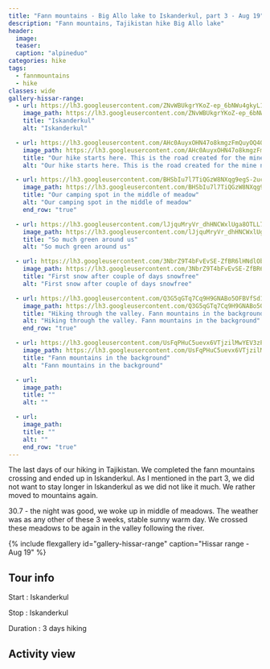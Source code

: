 ```yaml
---
title: "Fann mountains - Big Allo lake to Iskanderkul, part 3 - Aug 19"
description: "Fann mountains, Tajikistan hike Big Allo lake"
header:
  image: 
  teaser: 
  caption: "alpineduo"
categories: hike
tags:
  - fannmountains
  - hike
classes: wide
gallery-hissar-range:
  - url: https://lh3.googleusercontent.com/ZNvWBUkgrYKoZ-ep_6bNWu4gkyL1qUpCoq0cmBGAbThDkgWZwKrih44T5eY-VSiBxqs-4NRksgxQZPtzQUhVNYHlGg2A8enHnl0bh028evWk93ccQEQfGYFFVLirab27xhlgFrE6aPJpNvDGcDrDy7Yeix0i4qfno19rJjXHfZ3Ms9Fy6CmQ9FWKci3UWk2gCkNN30UosHiRWwSQNCHU24PovU8TKy4bTCbnXnH_QJjrJT1HGoN0L4pjpVO0N-4E3YhfpqHAJnMtCq2nBTqboz0SXJg_sv2gb0xUQceVnEdG0idVXfK_jXT7xKbrRrWMa_x8gEWSpQN4JDKmSVQZCsx6aWDeMoAXZudgNz6AhyJhUJKoDxWe4YvAqrV6xP-YClbGxV_ldjM-3m0lTsHmvSH-676K3KVfelGCMsFwkr_d1QuaQkPCJWJ8JX2o2TQg4ayF-KeHo3s_jDsjIkNrsBJnxMfSAnlCT6WHNviA78YgZIlBVZslgc5k4Q_AHER7esoZ-CkyUa8jQ7cG_Gfs_LB7dcfB3eO1_9B6ZFFb3QKXZcNiTtlUFTU6dxaAJyVDYP-YiMlrONS5c_Rq4rwC_mdyqB6MF9Uay595ep6SD9nKG2ITROGoeuIXLyjNRaidxxzsQ97X2xFUcsbzGP4cigEhL3RgsJxwtxOqEr2ISdFaxJP315r7VmGQPX-OA01-V1lTie_I-87u9cfdLENaMWk4-2RCc6OiSXjpM19QTNL_Q9NXog=w2340-h1316-no
    image_path: https://lh3.googleusercontent.com/ZNvWBUkgrYKoZ-ep_6bNWu4gkyL1qUpCoq0cmBGAbThDkgWZwKrih44T5eY-VSiBxqs-4NRksgxQZPtzQUhVNYHlGg2A8enHnl0bh028evWk93ccQEQfGYFFVLirab27xhlgFrE6aPJpNvDGcDrDy7Yeix0i4qfno19rJjXHfZ3Ms9Fy6CmQ9FWKci3UWk2gCkNN30UosHiRWwSQNCHU24PovU8TKy4bTCbnXnH_QJjrJT1HGoN0L4pjpVO0N-4E3YhfpqHAJnMtCq2nBTqboz0SXJg_sv2gb0xUQceVnEdG0idVXfK_jXT7xKbrRrWMa_x8gEWSpQN4JDKmSVQZCsx6aWDeMoAXZudgNz6AhyJhUJKoDxWe4YvAqrV6xP-YClbGxV_ldjM-3m0lTsHmvSH-676K3KVfelGCMsFwkr_d1QuaQkPCJWJ8JX2o2TQg4ayF-KeHo3s_jDsjIkNrsBJnxMfSAnlCT6WHNviA78YgZIlBVZslgc5k4Q_AHER7esoZ-CkyUa8jQ7cG_Gfs_LB7dcfB3eO1_9B6ZFFb3QKXZcNiTtlUFTU6dxaAJyVDYP-YiMlrONS5c_Rq4rwC_mdyqB6MF9Uay595ep6SD9nKG2ITROGoeuIXLyjNRaidxxzsQ97X2xFUcsbzGP4cigEhL3RgsJxwtxOqEr2ISdFaxJP315r7VmGQPX-OA01-V1lTie_I-87u9cfdLENaMWk4-2RCc6OiSXjpM19QTNL_Q9NXog=w400-h300-no
    title: "Iskanderkul"
    alt: "Iskanderkul"

  - url: https://lh3.googleusercontent.com/AHc0AuyxOHN47o8kmgzFmQuyOQ4OYArdeBqVoGW4ZeLwMUJKyWY_pV-9Pff1Kh8bb4uwGcyfLY-O_gdLUsVYyKYGVqAxEI5yXvMoQyE_7jaqTSbC2d4miZZRUL0O-e7V72idSCP8GWr6Q8WsrnOqH3jDRUW5DhvTjGUT5jdAoR_ZaCMF3wtBwEw-RuOWQSmtFxVytRwAz6Pb4BJnBzIQXhCN7XNFnvMWTE3vi2-XOsEkBTe8y-XLuQu-22U0OszFaaXOJ0APIx_G2hfl4cYTMqY3MGbiVmOwWPz6R1TyYk7quvH4wSb0bd_k-eEoXKEqnlcWWJaOBdCFYwq94-B2oUkkZ3XYgngutqWS0oFNI_y4VXIPw3cFmqOQiF6neKh0NKEwqoe3whXGqlVhrg6BE3iS5j8m7jhbJyomS1O1DGKzGcAoIMxTLIYm5Am_AovV16imdqcX8PERebn86LX2zMJbOUv_d7NnpSooFJ12ZQmf_zaitQ5cZQPDQn_BZEeXABzbjKP5e0v_ByJ7Vk_1BGroDrf1LMAKCLRTCw83kfu7Vk32KGXretgSQonLM2-wbq3kWnDut4I6nkU8t5F_hQY9L_WkYLoTkqxXhPcm-cE-iGB14EumART5IEdAO2rv5FWaMWHc3swYlTSvW2roCRmfjpcRbvDvXY4niXwsJJ86SxUK-pp98mluYR1iDMl4etLLgff7QIkCsNiCoawx6NjvpkwmxDsGN3uHSIyPIDYh355RcA=w878-h1316-no
    image_path: https://lh3.googleusercontent.com/AHc0AuyxOHN47o8kmgzFmQuyOQ4OYArdeBqVoGW4ZeLwMUJKyWY_pV-9Pff1Kh8bb4uwGcyfLY-O_gdLUsVYyKYGVqAxEI5yXvMoQyE_7jaqTSbC2d4miZZRUL0O-e7V72idSCP8GWr6Q8WsrnOqH3jDRUW5DhvTjGUT5jdAoR_ZaCMF3wtBwEw-RuOWQSmtFxVytRwAz6Pb4BJnBzIQXhCN7XNFnvMWTE3vi2-XOsEkBTe8y-XLuQu-22U0OszFaaXOJ0APIx_G2hfl4cYTMqY3MGbiVmOwWPz6R1TyYk7quvH4wSb0bd_k-eEoXKEqnlcWWJaOBdCFYwq94-B2oUkkZ3XYgngutqWS0oFNI_y4VXIPw3cFmqOQiF6neKh0NKEwqoe3whXGqlVhrg6BE3iS5j8m7jhbJyomS1O1DGKzGcAoIMxTLIYm5Am_AovV16imdqcX8PERebn86LX2zMJbOUv_d7NnpSooFJ12ZQmf_zaitQ5cZQPDQn_BZEeXABzbjKP5e0v_ByJ7Vk_1BGroDrf1LMAKCLRTCw83kfu7Vk32KGXretgSQonLM2-wbq3kWnDut4I6nkU8t5F_hQY9L_WkYLoTkqxXhPcm-cE-iGB14EumART5IEdAO2rv5FWaMWHc3swYlTSvW2roCRmfjpcRbvDvXY4niXwsJJ86SxUK-pp98mluYR1iDMl4etLLgff7QIkCsNiCoawx6NjvpkwmxDsGN3uHSIyPIDYh355RcA=w300-h400-no
    title: "Our hike starts here. This is the road created for the mine nearby"
    alt: "Our hike starts here. This is the road created for the mine nearby"

  - url: https://lh3.googleusercontent.com/BHSbIu7l7TiQGzW8NXqg9egS-2ucoaJtklF22sRUeireJA2_q9EnTYlpSoVlA9CWHt3WZFqpcnaf6WWdPafFvA51ibntX2Q3HCsbpQ-FsOlnU0Or54qbbgDrqJL-VkzAFcbi9qZs1OIgJk0zUNB3URw7i-JGPvwVCvU8Vie_QZwKvWbvJYD-LdLnHNSNchfCy1Sk71FpjoXnLj6rs0OFdlpMJdUOvCgHZYGQBMDhf5fogPLjXWdon62VcfiK6VwmoSQMEvk523fuwjmxvMBKAKbZImA2lKiDIyXVOUb12NMODqPOHnLz5yrDqZhxfibVw0Nm2yLgfpYkfLwWOjobjfVUGAw-Uhs8X3Tyi2qHfpGjlz0ObWvbEVYU_S82WUpLUlhRfEtFYoAakwV6POTI486M01hWOHyqzpMDKyApyaytNcMQ_b7h8viKnaCnsW3LcndyuLqnN-4gaf0wdH9Lgd7S6PFXV7cv5jm9oa6AQ1VB9v0R_xi76-fxHhQXb_toS8ftn4pCgo8PEbLzujQA4OMZU7LMpOCI2jWZzttZhxP6kQETMigLMuTcK345aZTRCTIH4Y-mirZnHYRsfsKq95CmOimwOOq215poQGcv4yrPfRh3jrD2o5WLlV2UHWHSrjfaAuq4Fa8bdHnJ8yS-YfPpN_6mQx7umMroXRwdQPDRB2UrveaILhNX3riWNSFBQ5pb6Au0uUZ0I3jdtWmrrrwH6W93U7mhY0j_j_beFbmgVdGkkQ=w2340-h1316-no
    image_path: https://lh3.googleusercontent.com/BHSbIu7l7TiQGzW8NXqg9egS-2ucoaJtklF22sRUeireJA2_q9EnTYlpSoVlA9CWHt3WZFqpcnaf6WWdPafFvA51ibntX2Q3HCsbpQ-FsOlnU0Or54qbbgDrqJL-VkzAFcbi9qZs1OIgJk0zUNB3URw7i-JGPvwVCvU8Vie_QZwKvWbvJYD-LdLnHNSNchfCy1Sk71FpjoXnLj6rs0OFdlpMJdUOvCgHZYGQBMDhf5fogPLjXWdon62VcfiK6VwmoSQMEvk523fuwjmxvMBKAKbZImA2lKiDIyXVOUb12NMODqPOHnLz5yrDqZhxfibVw0Nm2yLgfpYkfLwWOjobjfVUGAw-Uhs8X3Tyi2qHfpGjlz0ObWvbEVYU_S82WUpLUlhRfEtFYoAakwV6POTI486M01hWOHyqzpMDKyApyaytNcMQ_b7h8viKnaCnsW3LcndyuLqnN-4gaf0wdH9Lgd7S6PFXV7cv5jm9oa6AQ1VB9v0R_xi76-fxHhQXb_toS8ftn4pCgo8PEbLzujQA4OMZU7LMpOCI2jWZzttZhxP6kQETMigLMuTcK345aZTRCTIH4Y-mirZnHYRsfsKq95CmOimwOOq215poQGcv4yrPfRh3jrD2o5WLlV2UHWHSrjfaAuq4Fa8bdHnJ8yS-YfPpN_6mQx7umMroXRwdQPDRB2UrveaILhNX3riWNSFBQ5pb6Au0uUZ0I3jdtWmrrrwH6W93U7mhY0j_j_beFbmgVdGkkQ=w400-h300-no
    title: "Our camping spot in the middle of meadow"
    alt: "Our camping spot in the middle of meadow"
    end_row: "true"

  - url: https://lh3.googleusercontent.com/lJjquMryVr_dhHNCWxlUga8OTLL7lTFGlDv4B52FJ738JuADTddj8YrdwNUFlNE7lsKzxA6Y-U97c3VeRdqUsj-0wY3W70WBjZZAsn-Lo9o6zE7j5cxCYi-EqoHtkXOY0l6a62NrH2HrfKkk1wX5A6d1Lqd9-731_sqS6rPqawohVjRiWvLerGn37KyOFzNDpGOgHfgJHdrJu4DjOdKcS5d07YR3vqmLiAQN6Y6yZrUh2ROsId-9BcFxumgGyAgVfvRWnq_cJqpDLZ9SjfDMMfqkmnk8iNZDYSDgf8tx4Q-v7jDTs4X4Bzi7OV5uVQp3aEGEK7yuSq3gttRIQCi_HfqpjOgKMLPDLhLE2xDI7uzdkB09vXIFPDHcOH71o3m24wghZoxPXa9nQohPQWLwJs9DGYB5e7-aVQ45zQ-1Y_yoKxgF_rf--QUzBaw0qlTBT2s4e78GqinNvtR5A_ZW36tKtCM25FHYce5LdzJRRgrdUeRZwudGyn1VtC6mGpjaCbJl4cfHlMt5wJNp1Fdi6lmLKAP-sSvPJ_JCr50bMGbZ8Ka-lRZYv6Vk9IVu7Z4CB8KssBpnzCh8UCcB81ICCpL325SYqjQtB6bPJxtw8vSF8LdPkUaazy_3A8wnGhPVyhf98q2ltOlRjRajjyorEMkP5KiWkVT_d-1a3qpZiTGfWcrPsRY3zLRv-jE_RpEykPS3hfmzGXbub6rQtpLSnZknaPQjRj_gc18kTnUiIOydo_giqg=w2340-h1316-no
    image_path: https://lh3.googleusercontent.com/lJjquMryVr_dhHNCWxlUga8OTLL7lTFGlDv4B52FJ738JuADTddj8YrdwNUFlNE7lsKzxA6Y-U97c3VeRdqUsj-0wY3W70WBjZZAsn-Lo9o6zE7j5cxCYi-EqoHtkXOY0l6a62NrH2HrfKkk1wX5A6d1Lqd9-731_sqS6rPqawohVjRiWvLerGn37KyOFzNDpGOgHfgJHdrJu4DjOdKcS5d07YR3vqmLiAQN6Y6yZrUh2ROsId-9BcFxumgGyAgVfvRWnq_cJqpDLZ9SjfDMMfqkmnk8iNZDYSDgf8tx4Q-v7jDTs4X4Bzi7OV5uVQp3aEGEK7yuSq3gttRIQCi_HfqpjOgKMLPDLhLE2xDI7uzdkB09vXIFPDHcOH71o3m24wghZoxPXa9nQohPQWLwJs9DGYB5e7-aVQ45zQ-1Y_yoKxgF_rf--QUzBaw0qlTBT2s4e78GqinNvtR5A_ZW36tKtCM25FHYce5LdzJRRgrdUeRZwudGyn1VtC6mGpjaCbJl4cfHlMt5wJNp1Fdi6lmLKAP-sSvPJ_JCr50bMGbZ8Ka-lRZYv6Vk9IVu7Z4CB8KssBpnzCh8UCcB81ICCpL325SYqjQtB6bPJxtw8vSF8LdPkUaazy_3A8wnGhPVyhf98q2ltOlRjRajjyorEMkP5KiWkVT_d-1a3qpZiTGfWcrPsRY3zLRv-jE_RpEykPS3hfmzGXbub6rQtpLSnZknaPQjRj_gc18kTnUiIOydo_giqg=w400-h300-no
    title: "So much green around us"
    alt: "So much green around us"

  - url: https://lh3.googleusercontent.com/3NbrZ9T4bFvEvSE-ZfBR6lHNdlObhXZSw_4R9g2stGsX2bI0beXOJbE87c84trtUq1xgG96P7MKB76RnHXMd2PCGUCdq0qLXmWxR391pKZGCnTGIL2-y3_7oxzuBJ_iBq4v0AIwJfk434WOlt2mTzFJYbFBL2dI5SKnpiJ1RTXQa3RK79pAeXLs2vSHO6Wbp9nBi8sqg3U5ItPE3Az5qRT1N9eKN1UlSDulPzVwgVT_weLvs8fo1EghYAzbnwVhsnm4Edzbse7XLynpOgS9aHJKgASteWaYSVc8h9mAtb-wfRoDx1os24hNx_Czo_xYzWlG8IKylqbgUSF52hI7XXSp8v6wcMdOB1B-l5CYY51LA7yziWcXH82Ihl1gO3EXDAZCYwtkME_PTQ9MN4Xf1IBb9CRHTLN9-NXNhG-Io2q0hAkq_p_YZ_2pFY25yyVf4jqXBfNsyisbzJQl4i1DKMT2Dfyt0lQWkpCIlfEA2Aitw8FmJ-iJU8y4kHD-CvJrW4f2FixWHByjPvmu5Hbykngsd4OgEDM7YgvVxVNQkhGERfl8bp2SXiKj33nHlt6zjNzkzyV64ber_XV4jVgFxhjgeowXP9SXwcx8QfBqALhyHIhX0Ekdslp8QWnoDYggsJz-SbtVnamzBBtq5L4Ii6WPYZLyYJGnYsSM78nY-ijXzwRhmINbd9d6gsEJ3X0mqER3t9abJsBV5l14T86axsGYpRh6RnE5UnkORbBQjmXritXOrCg=w1756-h1316-no
    image_path: https://lh3.googleusercontent.com/3NbrZ9T4bFvEvSE-ZfBR6lHNdlObhXZSw_4R9g2stGsX2bI0beXOJbE87c84trtUq1xgG96P7MKB76RnHXMd2PCGUCdq0qLXmWxR391pKZGCnTGIL2-y3_7oxzuBJ_iBq4v0AIwJfk434WOlt2mTzFJYbFBL2dI5SKnpiJ1RTXQa3RK79pAeXLs2vSHO6Wbp9nBi8sqg3U5ItPE3Az5qRT1N9eKN1UlSDulPzVwgVT_weLvs8fo1EghYAzbnwVhsnm4Edzbse7XLynpOgS9aHJKgASteWaYSVc8h9mAtb-wfRoDx1os24hNx_Czo_xYzWlG8IKylqbgUSF52hI7XXSp8v6wcMdOB1B-l5CYY51LA7yziWcXH82Ihl1gO3EXDAZCYwtkME_PTQ9MN4Xf1IBb9CRHTLN9-NXNhG-Io2q0hAkq_p_YZ_2pFY25yyVf4jqXBfNsyisbzJQl4i1DKMT2Dfyt0lQWkpCIlfEA2Aitw8FmJ-iJU8y4kHD-CvJrW4f2FixWHByjPvmu5Hbykngsd4OgEDM7YgvVxVNQkhGERfl8bp2SXiKj33nHlt6zjNzkzyV64ber_XV4jVgFxhjgeowXP9SXwcx8QfBqALhyHIhX0Ekdslp8QWnoDYggsJz-SbtVnamzBBtq5L4Ii6WPYZLyYJGnYsSM78nY-ijXzwRhmINbd9d6gsEJ3X0mqER3t9abJsBV5l14T86axsGYpRh6RnE5UnkORbBQjmXritXOrCg=w400-h300-no
    title: "First snow after couple of days snowfree"
    alt: "First snow after couple of days snowfree"

  - url: https://lh3.googleusercontent.com/Q3G5qGTq7Cq9H9GNABo5OFBVfSd1ha8rW3m5y9CK7_xH4OJa4AfCpak7KPGFaRpfBrQuvIjZkD6wFzjKz1FGgvDYlmjgnMklOYA6K7vHV3xffga6_rl15zntg3q1uz7zBxAJ2v-lDwSCnjtCArrwyrF4W5BPOJu-enfA5HdMhiCUes5d_ZTML7U0vVMjJrQU9UIWJoztA3sDGDc-cKPkgFKvDOXhSutzuImUE2ja0_5uig3iTd8wQ5ULbDWnQBpypEWOWBC3MaZAQ61XefLdu1B-ieltRft4VjmINyPGOfBBSwTsMdHEK1uTWAbc0tntsNCCaw7INs2RLKHGz-A00-mCGlmNkKyT7QXb0PsB5W1dO7NTtvpLzWr1KFxMi5AeneLWFarCetnfkRUHosszxNc6Ul2wUF4iHKpwNQPKs7pJhMEYa5AhQGR5zOlbEpyTMluRzNig0jNZ3vkgdbbiIlNIMAess5nkH0MBWJ-6YExnyXCO6i-IFYOhPL7F3FXFin0E8rKZNsuEFzdfsmcK0WXpUjpD3ei6Xoi8NPM6IBZ0wGGX-lDq11aPTxMOBE0gRtk2Jtdo6I0YhZQS40w2XhB0_cSkqoPCfbG35OrZwpQE8iM8F-vl6fqU5bmnPH1a80GTsc39-Uh1fTWBLsPY9syaHbB8e28hIgSRiRc6UxTr8_juK7n5I2_Yy15tv7uWzhW9yyP3Ig9wvLMyF2VeUNg99EdHg9KGJHvUJKszJIWij-KjDQ=w2340-h1316-no
    image_path: https://lh3.googleusercontent.com/Q3G5qGTq7Cq9H9GNABo5OFBVfSd1ha8rW3m5y9CK7_xH4OJa4AfCpak7KPGFaRpfBrQuvIjZkD6wFzjKz1FGgvDYlmjgnMklOYA6K7vHV3xffga6_rl15zntg3q1uz7zBxAJ2v-lDwSCnjtCArrwyrF4W5BPOJu-enfA5HdMhiCUes5d_ZTML7U0vVMjJrQU9UIWJoztA3sDGDc-cKPkgFKvDOXhSutzuImUE2ja0_5uig3iTd8wQ5ULbDWnQBpypEWOWBC3MaZAQ61XefLdu1B-ieltRft4VjmINyPGOfBBSwTsMdHEK1uTWAbc0tntsNCCaw7INs2RLKHGz-A00-mCGlmNkKyT7QXb0PsB5W1dO7NTtvpLzWr1KFxMi5AeneLWFarCetnfkRUHosszxNc6Ul2wUF4iHKpwNQPKs7pJhMEYa5AhQGR5zOlbEpyTMluRzNig0jNZ3vkgdbbiIlNIMAess5nkH0MBWJ-6YExnyXCO6i-IFYOhPL7F3FXFin0E8rKZNsuEFzdfsmcK0WXpUjpD3ei6Xoi8NPM6IBZ0wGGX-lDq11aPTxMOBE0gRtk2Jtdo6I0YhZQS40w2XhB0_cSkqoPCfbG35OrZwpQE8iM8F-vl6fqU5bmnPH1a80GTsc39-Uh1fTWBLsPY9syaHbB8e28hIgSRiRc6UxTr8_juK7n5I2_Yy15tv7uWzhW9yyP3Ig9wvLMyF2VeUNg99EdHg9KGJHvUJKszJIWij-KjDQ=w400-h300-no
    title: "Hiking through the valley. Fann mountains in the background"
    alt: "Hiking through the valley. Fann mountains in the background"
    end_row: "true"

  - url: https://lh3.googleusercontent.com/UsFqPHuC5uevx6VTjzilMwYEV3zPwhzLOwgc0uHJLEIwtzbYJ24o8WJRzSfSH1_U7n_nfVroZIt2E1CxDbhBrfFZiFm7_I38AGlfMmx8KGoBId0q5r_cD7VKmicnVCYcDbb1IznRwJd3dgeRZkZW6K6izBY-eGeeS-aXf1wWqbtEcq5yedSseAuXLS1ZsxR8VQqt66cSpZGqVrLYm1wroUU8_02agffnle0caUp4ywaoVco5Iwb08F12-PkPId-j8ZHB1Bp_6OVlRe1APnLHfZLNO_XsLOMRGWZ6JtS3rQtHz3-GNicM_2UfzDvxySz2u6NkI1V9eHFLoxwDa_x2w2upPnLaPAhL9-F8K6_SKhu7WciSKMG6IP2XwB_oESBFp0Oh2ScMBMG7XW7lPgtPkRygQJW0p3iv10vmflPbiK3IyPa6XjA4SqcIDG4Sq_gi7r62NAS-sjLac4J1EFr8UI0-U1ox510_eggG3xWwW801jR45O6hSSNg7qpwUK0QOHpCJuBdm7lmNKPf9laTNrgl2lM_JZ-tZB4SNsmPMn8O9YQQgRmqE2tALCDQKi7tnYz4h7V9779xwLgZHd-OXSVXhJOcjPcfm5D7yDjb2wl9R_pdA_F_5Z5zltiwAnSK0L1GIn7mf49x9d23UbfAZyXCDxW0HramMyHJxNUlykrOxvQSDdoO3ECc9XqPDxIziFsPBioCgXLIEpNRiOuRlptbvykG-gFg17JktwN9rHtln3bvarQ=w2340-h1316-no
    image_path: https://lh3.googleusercontent.com/UsFqPHuC5uevx6VTjzilMwYEV3zPwhzLOwgc0uHJLEIwtzbYJ24o8WJRzSfSH1_U7n_nfVroZIt2E1CxDbhBrfFZiFm7_I38AGlfMmx8KGoBId0q5r_cD7VKmicnVCYcDbb1IznRwJd3dgeRZkZW6K6izBY-eGeeS-aXf1wWqbtEcq5yedSseAuXLS1ZsxR8VQqt66cSpZGqVrLYm1wroUU8_02agffnle0caUp4ywaoVco5Iwb08F12-PkPId-j8ZHB1Bp_6OVlRe1APnLHfZLNO_XsLOMRGWZ6JtS3rQtHz3-GNicM_2UfzDvxySz2u6NkI1V9eHFLoxwDa_x2w2upPnLaPAhL9-F8K6_SKhu7WciSKMG6IP2XwB_oESBFp0Oh2ScMBMG7XW7lPgtPkRygQJW0p3iv10vmflPbiK3IyPa6XjA4SqcIDG4Sq_gi7r62NAS-sjLac4J1EFr8UI0-U1ox510_eggG3xWwW801jR45O6hSSNg7qpwUK0QOHpCJuBdm7lmNKPf9laTNrgl2lM_JZ-tZB4SNsmPMn8O9YQQgRmqE2tALCDQKi7tnYz4h7V9779xwLgZHd-OXSVXhJOcjPcfm5D7yDjb2wl9R_pdA_F_5Z5zltiwAnSK0L1GIn7mf49x9d23UbfAZyXCDxW0HramMyHJxNUlykrOxvQSDdoO3ECc9XqPDxIziFsPBioCgXLIEpNRiOuRlptbvykG-gFg17JktwN9rHtln3bvarQ=w400-h300-no
    title: "Fann mountains in the background"
    alt: "Fann mountains in the background"

  - url: 
    image_path: 
    title: ""
    alt: ""

  - url: 
    image_path: 
    title: ""
    alt: ""
    end_row: "true"
---
```


The last days of our hiking in Tajikistan. We completed the fann mountains crossing and ended up in Iskanderkul. As I mentioned in the part 3, we did not want to stay longer in Iskanderkul as we did not like it much. We rather moved to mountains again.

30.7 - the night was good, we woke up in middle of meadows. The weather was as any other of these 3 weeks, stable sunny warm day. We crossed these meadows to be again in the valley following the river.

{% include flexgallery id="gallery-hissar-range" caption="Hissar range - Aug 19" %}

## Tour info

Start
: Iskanderkul

Stop
: Iskanderkul

Duration
: 3 days hiking

## Activity view




